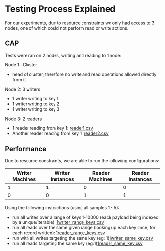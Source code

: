 # Testing Process Explained

For our experiments, due to resource constraints we only had access to 3 nodes, one of which could not perform read or write actions.

## CAP
Tests were ran on 2 nodes, writing and reading to 1 node:

Node 1 : Cluster
- head of cluster, therefore no write and read operations allowed directly from it

Node 2: 3 writers
- 1 writer writing to key 1
- 1 writer writing to key 2
- 1 writer writing to key 3

Node 3: 2 readers
- 1 reader reading from key 1: [reader1.csv](cap/reader1.csv)
- Another reader reading from key 1: [reader2.csv](cap/reader2.csv)


## Performance
Due to resource constraints, we are able to run the following configurations:

| Writer Machines | Writer Instances | Reader Machines | Reader Instances |
| --- | --- | --- | --- |
| 1 | 1 | 0 | 0 |
| 0 | 0 | 1 | 1 |


Using the following instructions (using all samples 1 - 5):

- run all writes over a range of keys 1-10000 (each payload being indexed by a unique/iterable): [1writer_range_keys.csv](performance/1writer/1writer_range_keys.csv)
- run all reads over the same given range (looking up each key once, for each record written): [1reader_range_keys.csv](performance/1reader/1reader_range_keys.csv)
- run with all writes targeting the same key (eg: 1)[1writer_same_key.csv](performance/1writer/1writer_same_key.csv)
- run all reads targeting the same key (eg:1)[1reader_same_key.csv](performance/1reader/1reader_same_key.csv)


